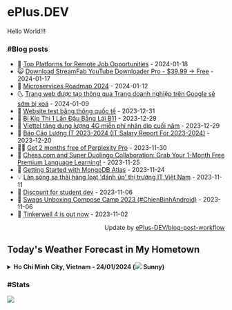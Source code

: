 # ePlus.DEV

Hello World!!!

### #Blog posts

- 🧰 [Top Platforms for Remote Job Opportunities](https://eplus.dev/top-platforms-for-remote-job-opportunities) - 2024-01-18 
- 😺 [Download StreamFab YouTube Downloader Pro - $39.99 -&gt; Free](https://eplus.dev/download-streamfab-youtube-downloader-pro-3999-free) - 2024-01-17 
- 🗽 [Microservices Roadmap 2024](https://eplus.dev/microservices-roadmap-2024) - 2024-01-12 
- 🌜 [Trang web được tạo thông qua Trang doanh nghiệp trên Google sẽ sớm bị xoá](https://eplus.dev/trang-web-duoc-tao-thong-qua-trang-doanh-nghiep-tren-google-se-som-bi-xoa) - 2024-01-09 
- 📝 [Website test băng thông quốc tế](https://eplus.dev/website-test-bang-thong-quoc-te) - 2023-12-31 
- 🚀 [Bí Kíp Thi 1 Lần Đậu Bằng Lái B11](https://eplus.dev/bi-kip-thi-1-lan-dau-bang-lai-b11) - 2023-12-29 
- 💼 [Viettel tặng dung lượng 4G miễn phí nhân dịp cuối năm](https://eplus.dev/viettel-tang-dung-luong-4g-mien-phi-nhan-dip-cuoi-nam) - 2023-12-29 
- 🦣 [Báo Cáo Lương IT 2023-2024 &lpar;IT Salary Report For 2023-2024&rpar;](https://eplus.dev/bao-cao-luong-it-2023-2024-it-salary-report-for-2023-2024) - 2023-12-20 
- 👨‍🏫 [Get 2 months free of Perplexity Pro](https://eplus.dev/get-2-months-free-of-perplexity-pro) - 2023-11-30 
- 🔭 [Chess.com and Super Duolingo Collaboration: Grab Your 1-Month Free Premium Language Learning!](https://eplus.dev/chesscom-and-super-duolingo-collaboration-grab-your-1-month-free-premium-language-learning) - 2023-11-25 
- 🤡 [Getting Started with MongoDB Atlas](https://eplus.dev/getting-started-with-mongodb-atlas) - 2023-11-24 
- 💡 [Làn sóng sa thải hàng loạt &#39;đánh úp&#39; thị trường IT Việt Nam](https://eplus.dev/lan-song-sa-thai-hang-loat-danh-up-thi-truong-it-viet-nam) - 2023-11-11 
- 🦣 [Discount for student dev](https://eplus.dev/discount-for-student-dev) - 2023-11-06 
- 💪 [Swags Unboxing Compose Camp 2023 &lpar;#ChienBinhAndroid&rpar;](https://eplus.dev/swags-unboxing-compose-camp-2023-chienbinhandroid) - 2023-11-06 
- 🤡 [Tinkerwell 4 is out now](https://eplus.dev/tinkerwell-4-is-out-now) - 2023-11-02 


<div align="right">
    Update by <a target="_blank" href="https://github.com/ePlus-DEV/blog-post-workflow">ePlus-DEV/blog-post-workflow</a>
</div>


## Today's Weather Forecast in My Hometown



<details>
    <summary><b>Ho Chi Minh City, Vietnam - 24/01/2024 (<img src="https://cdn.weatherapi.com/weather/64x64/day/113.png" /> Sunny)</b>
    </summary>

    
<table>
    <tr>
        <th>Hour</th>
        <td>00:00</td><td>01:00</td><td>02:00</td><td>03:00</td><td>04:00</td><td>05:00</td><td>06:00</td><td>07:00</td><td>08:00</td><td>09:00</td><td>10:00</td><td>11:00</td><td>12:00</td><td>13:00</td><td>14:00</td><td>15:00</td><td>16:00</td><td>17:00</td><td>18:00</td><td>19:00</td><td>20:00</td><td>21:00</td><td>22:00</td><td>23:00</td>
    </tr>
    <tr>
        <th>Weather</th>
        <td><img src="https://cdn.weatherapi.com/weather/64x64/night/116.png"></img></td><td><img src="https://cdn.weatherapi.com/weather/64x64/night/116.png"></img></td><td><img src="https://cdn.weatherapi.com/weather/64x64/night/113.png"></img></td><td><img src="https://cdn.weatherapi.com/weather/64x64/night/113.png"></img></td><td><img src="https://cdn.weatherapi.com/weather/64x64/night/113.png"></img></td><td><img src="https://cdn.weatherapi.com/weather/64x64/night/113.png"></img></td><td><img src="https://cdn.weatherapi.com/weather/64x64/night/113.png"></img></td><td><img src="https://cdn.weatherapi.com/weather/64x64/day/113.png"></img></td><td><img src="https://cdn.weatherapi.com/weather/64x64/day/113.png"></img></td><td><img src="https://cdn.weatherapi.com/weather/64x64/day/113.png"></img></td><td><img src="https://cdn.weatherapi.com/weather/64x64/day/113.png"></img></td><td><img src="https://cdn.weatherapi.com/weather/64x64/day/113.png"></img></td><td><img src="https://cdn.weatherapi.com/weather/64x64/day/116.png"></img></td><td><img src="https://cdn.weatherapi.com/weather/64x64/day/113.png"></img></td><td><img src="https://cdn.weatherapi.com/weather/64x64/day/116.png"></img></td><td><img src="https://cdn.weatherapi.com/weather/64x64/day/116.png"></img></td><td><img src="https://cdn.weatherapi.com/weather/64x64/day/116.png"></img></td><td><img src="https://cdn.weatherapi.com/weather/64x64/day/113.png"></img></td><td><img src="https://cdn.weatherapi.com/weather/64x64/night/113.png"></img></td><td><img src="https://cdn.weatherapi.com/weather/64x64/night/113.png"></img></td><td><img src="https://cdn.weatherapi.com/weather/64x64/night/113.png"></img></td><td><img src="https://cdn.weatherapi.com/weather/64x64/night/116.png"></img></td><td><img src="https://cdn.weatherapi.com/weather/64x64/night/116.png"></img></td><td><img src="https://cdn.weatherapi.com/weather/64x64/night/116.png"></img></td>
    </tr>
    <tr>
        <th>Condition</th>
        <td width="200px">Partly cloudy</td><td width="200px">Partly cloudy</td><td width="200px">Clear</td><td width="200px">Clear</td><td width="200px">Clear</td><td width="200px">Clear</td><td width="200px">Clear</td><td width="200px">Sunny</td><td width="200px">Sunny</td><td width="200px">Sunny</td><td width="200px">Sunny</td><td width="200px">Sunny</td><td width="200px">Partly cloudy</td><td width="200px">Sunny</td><td width="200px">Partly cloudy</td><td width="200px">Partly cloudy</td><td width="200px">Partly cloudy</td><td width="200px">Sunny</td><td width="200px">Clear</td><td width="200px">Clear</td><td width="200px">Clear</td><td width="200px">Partly cloudy</td><td width="200px">Partly cloudy</td><td width="200px">Partly cloudy</td>
    </tr>
    <tr>
        <th>Temperature</th>
        <td>26.5 °C</td><td>26.5 °C</td><td>25.8 °C</td><td>25.3 °C</td><td>24.7 °C</td><td>24.2 °C</td><td>23.8 °C</td><td>24.3 °C</td><td>26.3 °C</td><td>28.6 °C</td><td>30.9 °C</td><td>32.8 °C</td><td>34 °C</td><td>35.1 °C</td><td>35.9 °C</td><td>35.4 °C</td><td>34.4 °C</td><td>31.5 °C</td><td>28.8 °C</td><td>27.2 °C</td><td>26.3 °C</td><td>26 °C</td><td>25.9 °C</td><td>26 °C</td>
    </tr>
    <tr>
        <th>Wind</th>
        <td>6.5 kph</td><td>11.2 kph</td><td>13 kph</td><td>13.3 kph</td><td>11.5 kph</td><td>8.6 kph</td><td>7.2 kph</td><td>6.5 kph</td><td>6.5 kph</td><td>4.7 kph</td><td>3.2 kph</td><td>3.2 kph</td><td>11.2 kph</td><td>2.5 kph</td><td>1.8 kph</td><td>5 kph</td><td>13 kph</td><td>19.4 kph</td><td>19.1 kph</td><td>18 kph</td><td>15.5 kph</td><td>8.3 kph</td><td>2.5 kph</td><td>3.2 kph</td>
    </tr>
</table>


<div align="right">
    Updated at: 2024-01-24T05:56:22Z - by <a target="_blank"
        href="https://github.com/ePlus-DEV/weather-forecast">ePlus-DEV/weather-forecast</a>
</div>
</details>


### #Stats

![](https://komarev.com/ghpvc/?username=ePlus-DEV&style=for-the-badge)